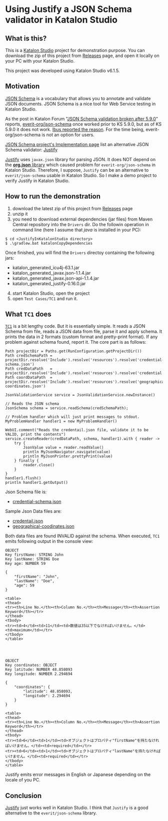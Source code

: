 Using Justify a JSON Schema validator in Katalon Studio
=================================

## What is this?

This is a [Katalon Studio](https://www.katalon.com/) project for demonstration purpose. You can download the zip of this project from [Releases](https://github.com/kazurayam/JustifyInKatalonStudio/releases) page, and open
it locally on your PC with your Katalon Studio.

This project was developed using Katalon Studio v6.1.5.

## Motivation

[JSON Schema](https://json-schema.org/) is a vocabulary that allows you to annotate and validate JSON documents. JSON Schema is a nice tool for Web Service testing in Katalon Studio.

As the post in Katalon Forum "[JSON Schema validation broken after 5.9.0](https://forum.katalon.com/t/json-schema-validation-broken-after-5-9-0/23457)" reports, [everit-org/json-schema](https://github.com/everit-org/json-schema) once worked prior to KS 5.9.0, but as of KS 5.9.0 it does not work. [Ibus reported the reason](https://forum.katalon.com/t/json-schema-validation-broken-after-5-9-0/23457/12). For the time being, everit-org/json-schema is not an option for users.

[JSON Schema project's Implementation page](https://json-schema.org/implementations.html#validator-java) list an alternative JSON Schema validator: [Justify](https://github.com/leadpony/justify)

[Justify](https://github.com/leadpony/justify) uses `javax.json` library for parsing JSON. It does NOT depend on the [**org.json** library](https://stleary.github.io/JSON-java/) which caused problem for `everit-org/json-schema` in Katalon Studio. Therefore, I suppose, `Justify` can be an alternative to `everit/json-schema` usable in Katalon Studio. So I make a demo project to verify Justify in Katalon Studio.

## How to run the demonstration

1. download the latest zip of this project from [Releases](https://github.com/kazurayam/JustifyInKatalonStudio/releases) page
2. unzip it
3. you need to download external dependencies (jar files) from Maven Central repository into the `Drivers` dir. Do the followin operation in command line (here I assume that *java* is installed in your PC):
```
$ cd <JustifyInKatalonStudio directory>
$ .\gradlew.bat katalonCopyDependencies
```
Once finished, you will find the `Drivers` directoy containing the following jars:
  - katalon_generated_icu4j-63.1.jar
  - katalon_generated_javax.json-1.1.4.jar
  - katalon_generated_javax.json-api-1.1.4.jar
  - katalon_generated_justify-0.16.0.jar
4. start Katalon Studio, open the project
5. open `Test Cases/TC1` and run it.

## What `TC1` does

[`TC1`](Scripts/TC1/Script1558066108685.groovy) is a bit lengthy code. But it is  essentially simple. It reads a JSON Schema from file, reads a JSON data from file, parse it and apply schema. It prints the data in 2 formats (custom format and pretty-print format). If any problem against schema found, report it. The core part is as follows:
```
Path projectDir = Paths.get(RunConfiguration.getProjectDir())
Path credSchemaPath = projectDir.resolve('Include').resolve('resources').resolve('credential-schema.json')
Path credDataPath   = projectDir.resolve('Include').resolve('resources').resolve('credential.json')
Path coordDataPath  = projectDir.resolve('Include').resolve('resources').resolve('geographical-coordinates.json')

JsonValidationService service = JsonValidationService.newInstance()

// Reads the JSON schema
JsonSchema schema = service.readSchema(credSchemaPath);

// Problem handler which will just print messages to stdout.
MyProblemHandler handler1 = new MyProblemHandler()

WebUI.comment("Reads the credentail.json file, validate it to be VALID, print the contents")
service.createReader(credDataPath, schema, handler1).with { reader ->
	try {
		JsonValue value = reader.readValue()
		println MyJsonNavigator.navigate(value)
		println MyJsonPrinter.prettyPrint(value)
	} finally {
	    reader.close()
	}
}
handler1.flush()
println handler1.getOutput()
```

Json Schema file is:
- [credential-schema.json](Include/resources/credential-schema.json)

Sample Json Data files are:
- [credentail.json](Include/resources/credential.json)
- [geographical-coodinates.json](Include/resources/geographical-coordinates.json)

Both data files are found INVALID against the schema. When executed, `TC1` emits following output in the console view:
```
OBJECT
Key firstName: STRING John
Key lastName: STRING Doe
Key age: NUMBER 59

{
    "firstName": "John",
    "lastName": "Doe",
    "age": 59
}

<table>
<thead>
<tr><th>Line No.</th><th>Column No.</th><th>Message</th><th>Assertion Keyword</th></tr>
</thead>
<tbody>
<tr><td>4</td><td>11</td><td>数値は35以下でなければいけません。</td><td>maximum</td></tr>
</tbody>
</table>




OBJECT
Key coordinates: OBJECT
Key latitude: NUMBER 48.858093
Key longitude: NUMBER 2.294694

{
    "coordinates": {
        "latitude": 48.858093,
        "longitude": 2.294694
    }
}

<table>
<thead>
<tr><th>Line No.</th><th>Column No.</th><th>Message</th><th>Assertion Keyword</th></tr>
</thead>
<tbody>
<tr><td>6</td><td>1</td><td>オブジェクトはプロパティ"firstName"を持たなければいけません。</td><td>required</td></tr>
<tr><td>6</td><td>1</td><td>オブジェクトはプロパティ"lastName"を持たなければいけません。</td><td>required</td></tr>
</tbody>
</table>
```

Justify emits error messages in English or Japanese depending on the locale of you PC.

## Conclusion

[Justify](https://github.com/leadpony/justify) just works well in Katalon Studio. I think that `Justify` is a good alternative to the `everit/json-schema` library.
